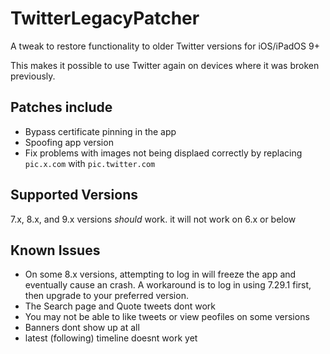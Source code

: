 # TwitterLegacyPatcher

A tweak to restore functionality to older Twitter versions for iOS/iPadOS 9+

This makes it possible to use Twitter again on devices where it was broken previously.

## Patches include
- Bypass certificate pinning in the app
- Spoofing app version
- Fix problems with images not being displaed correctly by replacing `pic.x.com` with `pic.twitter.com`

## Supported Versions

7.x, 8.x, and 9.x versions *should* work. it will not work on 6.x or below

## Known Issues

- On some 8.x versions, attempting to log in will freeze the app and eventually cause an crash. A workaround is to log in using 7.29.1 first, then upgrade to your preferred version.
- The Search page and Quote tweets dont work
- You may not be able to like tweets or view peofiles on some versions
- Banners dont show up at all
- latest (following) timeline doesnt work yet
